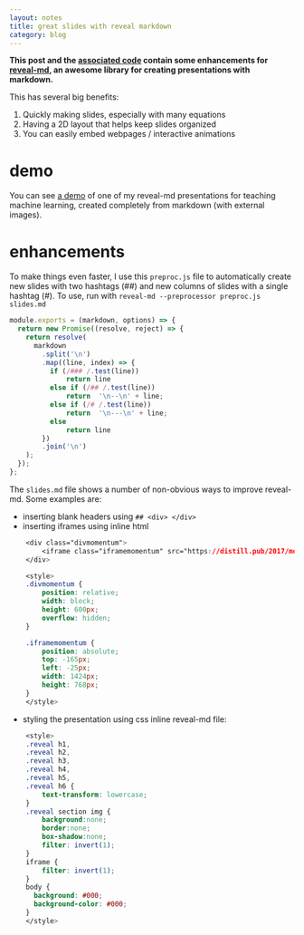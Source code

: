 ```yaml
---
layout: notes
title: great slides with reveal markdown
category: blog
---
```


**This post and the [associated code](https://github.com/csinva/csinva.github.io/tree/master/_blog/reveal_md_enhanced) contain some enhancements for [reveal-md](https://github.com/webpro/reveal-md), an awesome library for creating presentations with markdown.**

This has several big benefits:

1. Quickly making slides, especially with many equations
2. Having a 2D layout that helps keep slides organized
3. You can easily embed webpages / interactive animations

# demo

You can see [a demo](https://csinva.github.io/pres/189/#/) of one of my reveal-md presentations for teaching machine learning, created completely from markdown (with external images). 


# enhancements

To make things even faster, I use this `preproc.js` file to automatically  create new slides with two hashtags (\##) and new columns of slides with a single hashtag (\#). To use, run with `reveal-md --preprocessor preproc.js slides.md`

```javascript
module.exports = (markdown, options) => {
  return new Promise((resolve, reject) => {
    return resolve(
      markdown
        .split('\n')
        .map((line, index) => {
          if (/### /.test(line))
              return line
          else if (/## /.test(line)) 
              return  '\n--\n' + line;
          else if (/# /.test(line)) 
              return  '\n---\n' + line;
          else
              return line
        })
        .join('\n')
    );
  });
};
```

The `slides.md` file shows a number of non-obvious ways to improve reveal-md. Some examples are:

- inserting blank headers using `## <div> </div>`
- inserting iframes using inline html 
```css
    <div class="divmomentum">
        <iframe class="iframemomentum" src="https://distill.pub/2017/momentum/" scrolling="no" frameborder="no"></iframe>
    </div>

    <style>
    .divmomentum {
        position: relative;
        width: block;
        height: 600px;
        overflow: hidden;
    }

    .iframemomentum {
        position: absolute;            
        top: -165px;
        left: -25px;
        width: 1424px;
        height: 768px;
    }
    </style>
```

- styling the presentation using css inline reveal-md file:

```css
    <style>
    .reveal h1,
    .reveal h2,
    .reveal h3,
    .reveal h4,
    .reveal h5,
    .reveal h6 {
        text-transform: lowercase;
    }
    .reveal section img { 
        background:none; 
        border:none; 
        box-shadow:none; 
        filter: invert(1); 
    }
    iframe {
        filter: invert(1);
    }
    body {
      background: #000;
      background-color: #000; 
    }
    </style>
```